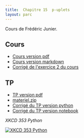 ```yaml
---
title:  Chapitre 15  p-uplets
layout: parc
---
```





Cours de Frédéric Junier.




## Cours 

* [Cours version pdf](chapitre15/Cours/puplets-cours-.pdf)
* [Cours version markdown](chapitre15/Cours/puplets-cours-git.md)
* [Corrigé de l'exercice 2 du cours](chapitre15/Cours/corrige/corrige_cours_tuple.py)



## TP

* [TP version pdf](chapitre15/TP/NSI-Puplets-TP-2020V1.pdf)
* [materiel.zip](chapitre15/TP/materiel.zip)
* [Corrigé du TP version python](chapitre15/TP/corrige/TP_puplets_Corrigé.py)
* [Corrigé du TP version notebook](https://mybinder.org/v2/gh/parc-nsi/premiere-nsi/master?filepath=chapitre15/TP/corrige/TP_puplets_Corrigé.ipynb)


_XKCD 353 Python_

[![XKCD 353 Python](https://imgs.xkcd.com/comics/python.png)](https://www.explainxkcd.com/wiki/index.php/353:_Python)